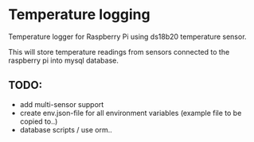 # Temperature logging

Temperature logger for Raspberry Pi using ds18b20 temperature sensor.

This will store temperature readings from sensors connected to the raspberry pi into mysql database.


## TODO:
- add multi-sensor support
- create env.json-file for all environment variables (example file to be copied to..)
- database scripts / use orm..
